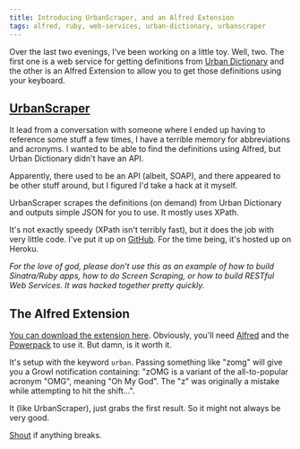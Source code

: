 ```yaml
---
title: Introducing UrbanScraper, and an Alfred Extension
tags: alfred, ruby, web-services, urban-dictionary, urbanscraper
---
```


Over the last two evenings, I've been working on a little toy. Well, two. The first one is a web service for getting definitions from [Urban Dictionary](http://urbandictionary.com) and the other is an Alfred Extension to allow you to get those definitions using your keyboard.

## [UrbanScraper](http://urbanscraper.herokuapp.com/)

It lead from a conversation with someone where I ended up having to reference some stuff a few times, I have a terrible memory for abbreviations and acronyms. I wanted to be able to find the definitions using Alfred, but Urban Dictionary didn't have an API.

Apparently, there used to be an API (albeit, SOAP), and there appeared to be other stuff around, but I figured I'd take a hack at it myself.

UrbanScraper scrapes the definitions (on demand) from Urban Dictionary and outputs simple JSON for you to use. It mostly uses XPath.

It's not exactly speedy (XPath isn't terribly fast), but it does the job with very little code. I've put it up on [GitHub](http://github.com/nickcharlton/urbanscraper). For the time being, it's hosted up on Heroku.

_For the love of god, please don't use this as an example of how to build Sinatra/Ruby apps, how to do Screen Scraping, or how to build RESTful Web Services. It was hacked together pretty quickly._

## The Alfred Extension

[You can download the extension here](/resources/urban_dictionary.alfredextension). Obviously, you'll need [Alfred](http://alfredapp.com) and the [Powerpack](http://www.alfredapp.com/powerpack/) to use it. But damn, is it worth it.

It's setup with the keyword `urban`. Passing something like "zomg" will give you a Growl notification containing: "zOMG is a variant of the all-to-popular acronym "OMG", meaning "Oh My God". The "z" was originally a mistake while attempting to hit the shift...".

It (like UrbanScraper), just grabs the first result. So it might not always be very good.

[Shout](/about) if anything breaks. 

